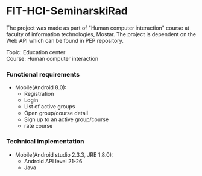 # FIT-HCI-SeminarskiRad

The project was made as part of "Human computer interaction" course at faculty of information technologies, Mostar. The project is dependent on the Web API which can be found in PEP repository.

Topic: Education center<br>
Course: Human computer interaction

### Functional requirements
  - Mobile(Android 8.0):
    - Registration
    - Login
    - List of active groups
    - Open group/course detail
    - Sign up to an active group/course
    - rate course
    
### Technical implementation
- Mobile(Android studio 2.3.3, JRE 1.8.0):
  - Android API level 21-26
  - Java

